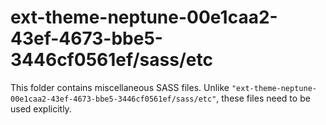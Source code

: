 # ext-theme-neptune-00e1caa2-43ef-4673-bbe5-3446cf0561ef/sass/etc

This folder contains miscellaneous SASS files. Unlike `"ext-theme-neptune-00e1caa2-43ef-4673-bbe5-3446cf0561ef/sass/etc"`, these files
need to be used explicitly.
